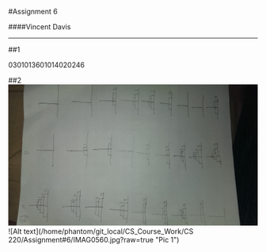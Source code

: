 #Assignment 6

####Vincent Davis
_______________________________________________________________________________________________________________
##1

0301013601014020246


##2
![GitHub Logo](IMAG0560.jpg)
![Alt text](/home/phantom/git_local/CS_Course_Work/CS 220/Assignment#6/IMAG0560.jpg?raw=true "Pic 1")


